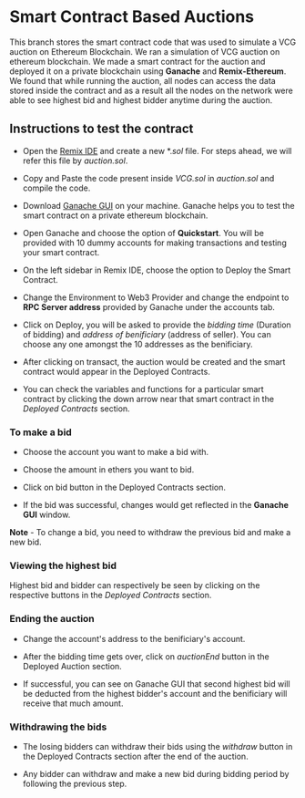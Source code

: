 # Smart Contract Based Auctions

This branch stores the smart contract code that was used to simulate a VCG auction on Ethereum Blockchain. We ran a simulation of VCG auction on ethereum blockchain. We made a smart contract for the auction and deployed it on a private blockchain using **Ganache** and **Remix-Ethereum**. We found that while running the auction, all nodes can access the data stored inside the contract and as a result all the nodes on the network were able to see highest bid and highest bidder anytime during the auction.

## Instructions to test the contract

* Open the [Remix IDE](https://remix.ethereum.org/) and create a new *.*sol* file. For steps ahead, we will refer this file by *auction.sol*. 

* Copy and Paste the code present inside *VCG.sol* in *auction.sol* and compile the code. 

* Download [Ganache GUI](https://www.trufflesuite.com/ganache) on your machine. Ganache helps you to test the smart contract on a private ethereum blockchain.

* Open Ganache and choose the option of **Quickstart**. You will be provided with 10 dummy accounts for making transactions and testing your smart contract. 

* On the left sidebar in Remix IDE, choose the option to Deploy the Smart Contract. 

* Change the Environment to Web3 Provider and change the endpoint to **RPC Server address** provided by Ganache under the accounts tab.

* Click on Deploy, you will be asked to provide the *bidding time* (Duration of bidding) and *address of benificiary* (address of seller). You can choose any one amongst the 10 addresses as the benificiary.  

* After clicking on transact, the auction would be created and the smart contract would appear in the Deployed Contracts.

* You can check the variables and functions for a particular smart contract by clicking the down arrow near that smart contract in the *Deployed Contracts* section.

### To make a bid 

* Choose the account you want to make a bid with. 

* Choose the amount in ethers you want to bid.

* Click on bid button in the Deployed Contracts section.

* If the bid was successful, changes would get reflected in the **Ganache GUI** window.

**Note** - To change a bid, you need to withdraw the previous bid and make a new bid.

### Viewing the highest bid

Highest bid and bidder can respectively be seen by clicking on the respective buttons in the *Deployed Contracts* section.

### Ending the auction

* Change the account's address to the benificiary's account. 

* After the bidding time gets over, click on *auctionEnd* button in the Deployed Auction section.

* If successful, you can see on Ganache GUI that second highest bid will be deducted from the highest bidder's account and the benificiary will receive that much amount.

### Withdrawing the bids

* The losing bidders can withdraw their bids using the *withdraw* button in the Deployed Contracts section after the end of the auction.

* Any bidder can withdraw and make a new bid during bidding period by following the previous step.


